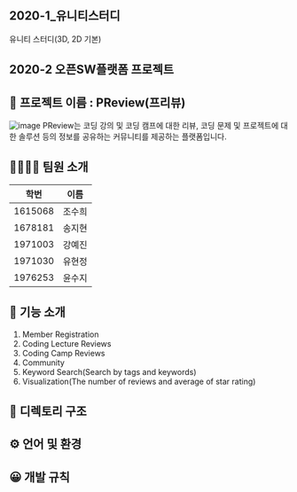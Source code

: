 ## 2020-1_유니티스터디
유니티 스터디(3D, 2D 기본)

## 2020-2 오픈SW플랫폼 프로젝트
## 📖 프로젝트 이름 : PReview(프리뷰)
![image](https://user-images.githubusercontent.com/67186222/99812142-6e8a3f80-2b89-11eb-9aed-367acc3ca66b.png)
PReview는 코딩 강의 및 코딩 캠프에 대한 리뷰, 코딩 문제 및 프로젝트에 대한 솔루션 등의 정보를 공유하는 커뮤니티를 제공하는 플랫폼입니다.

## 👨‍👩‍👦‍👦 팀원 소개
|학번|이름|
|------|---|
|1615068|조수희|
|1678181|송지현|
|1971003|강예진|
|1971030|유현정|
|1976253|윤수지|

## 📲 기능 소개
1. Member Registration
2. Coding Lecture Reviews
3. Coding Camp Reviews
4. Community
5. Keyword Search(Search by tags and keywords)
6. Visualization(The number of reviews and average of star rating)

## 📁 디렉토리 구조

## ⚙️ 언어 및 환경

## 😀 개발 규칙
